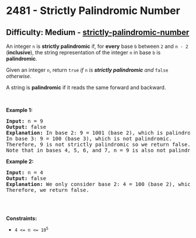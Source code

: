 <h1>2481 - Strictly Palindromic Number</h1><h2>Difficulty: Medium - <a href="https://leetcode.com/problems/strictly-palindromic-number/">strictly-palindromic-number</a></h2><p>An integer <code>n</code> is <strong>strictly palindromic</strong> if, for <strong>every</strong> base <code>b</code> between <code>2</code> and <code>n - 2</code> (<strong>inclusive</strong>), the string representation of the integer <code>n</code> in base <code>b</code> is <strong>palindromic</strong>.</p>

<p>Given an integer <code>n</code>, return <code>true</code> <em>if </em><code>n</code><em> is <strong>strictly palindromic</strong> and </em><code>false</code><em> otherwise</em>.</p>

<p>A string is <strong>palindromic</strong> if it reads the same forward and backward.</p>

<p>&nbsp;</p>
<p><strong class="example">Example 1:</strong></p>

<pre>
<strong>Input:</strong> n = 9
<strong>Output:</strong> false
<strong>Explanation:</strong> In base 2: 9 = 1001 (base 2), which is palindromic.
In base 3: 9 = 100 (base 3), which is not palindromic.
Therefore, 9 is not strictly palindromic so we return false.
Note that in bases 4, 5, 6, and 7, n = 9 is also not palindromic.
</pre>

<p><strong class="example">Example 2:</strong></p>

<pre>
<strong>Input:</strong> n = 4
<strong>Output:</strong> false
<strong>Explanation:</strong> We only consider base 2: 4 = 100 (base 2), which is not palindromic.
Therefore, we return false.

</pre>

<p>&nbsp;</p>
<p><strong>Constraints:</strong></p>

<ul>
	<li><code>4 &lt;= n &lt;= 10<sup>5</sup></code></li>
</ul>
